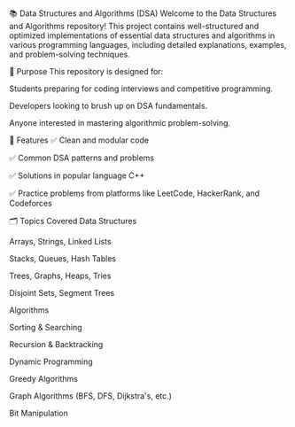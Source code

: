📚 Data Structures and Algorithms (DSA)
Welcome to the Data Structures and Algorithms repository! This project contains well-structured and optimized implementations of essential data structures and algorithms in various programming languages, including detailed explanations, examples, and problem-solving techniques.

🧠 Purpose
This repository is designed for:

Students preparing for coding interviews and competitive programming.

Developers looking to brush up on DSA fundamentals.

Anyone interested in mastering algorithmic problem-solving.

🚀 Features
✅ Clean and modular code

✅ Common DSA patterns and problems

✅ Solutions in popular language C++

✅ Practice problems from platforms like LeetCode, HackerRank, and Codeforces

🗂️ Topics Covered
Data Structures

Arrays, Strings, Linked Lists

Stacks, Queues, Hash Tables

Trees, Graphs, Heaps, Tries

Disjoint Sets, Segment Trees

Algorithms

Sorting & Searching

Recursion & Backtracking

Dynamic Programming

Greedy Algorithms

Graph Algorithms (BFS, DFS, Dijkstra's, etc.)

Bit Manipulation
